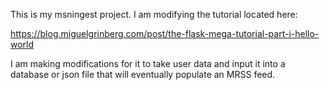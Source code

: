 This is my msningest project. I am modifying the tutorial located here:

https://blog.miguelgrinberg.com/post/the-flask-mega-tutorial-part-i-hello-world

I am making modifications for it to take user data and input it into a database or json file that will eventually populate an MRSS feed.
